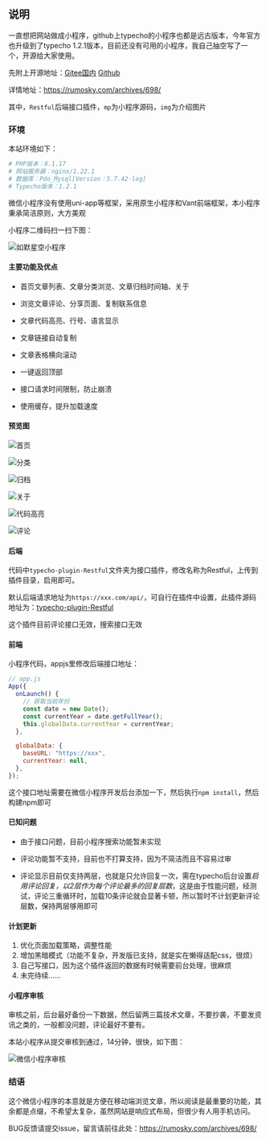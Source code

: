 ## 说明

一直想把网站做成小程序，github上typecho的小程序也都是远古版本，今年官方也升级到了typecho 1.2.1版本，目前还没有可用的小程序，我自己抽空写了一个，开源给大家使用。

先附上开源地址：[Gitee国内](https://gitee.com/rumosky/mp-Blog) [Github](https://github.com/rumosky/mp-Blog)

详情地址：https://rumosky.com/archives/698/

其中，`Restful`后端接口插件，`mp`为小程序源码，`img`为介绍图片

### 环境

本站环境如下：

```bash
# PHP版本：8.1.17
# 网站服务器：nginx/1.22.1
# 数据库：Pdo_Mysql[Version：5.7.42-log]
# Typecho版本：1.2.1
```

微信小程序没有使用uni-app等框架，采用原生小程序和Vant前端框架，本小程序秉承简洁原则，大方美观

小程序二维码扫一扫下图：

![如默星空小程序](/img//mpQRcode.jpg)

#### 主要功能及优点

* 首页文章列表、文章分类浏览、文章归档时间轴、关于

* 浏览文章评论、分享页面、复制联系信息

* 文章代码高亮、行号、语言显示

* 文章链接自动复制

* 文章表格横向滚动

* 一键返回顶部

* 接口请求时间限制，防止崩溃

* 使用缓存，提升加载速度

#### 预览图

![首页](/img//首页.PNG)

![分类](/img//分类.PNG)

![归档](/img//归档.PNG)

![关于](/img//关于.PNG)

![代码高亮](/img//代码高亮.PNG)

![评论](/img//评论.PNG)

#### 后端

代码中`typecho-plugin-Restful`文件夹为接口插件，修改名称为Restful，上传到插件目录，启用即可。

默认后端请求地址为`https://xxx.com/api/`，可自行在插件中设置，此插件源码地址为：[typecho-plugin-Restful](https://github.com/moefront/typecho-plugin-Restful)

这个插件目前评论接口无效，搜索接口无效

#### 前端

小程序代码，appjs里修改后端接口地址：

```javascript
// app.js
App({
  onLaunch() {
    // 获取当前年份
    const date = new Date();
    const currentYear = date.getFullYear();
    this.globalData.currentYear = currentYear;
  },

  globalData: {
    baseURL: "https://xxx",
    currentYear: null,
  },
});
```

这个接口地址需要在微信小程序开发后台添加一下，然后执行`npm install`，然后构建npm即可

#### 已知问题

* 由于接口问题，目前小程序搜索功能暂未实现

* 评论功能暂不支持，目前也不打算支持，因为不简洁而且不容易过审

* 评论显示目前仅支持两层，也就是只允许回复一次，需在typecho后台设置*启用评论回复，以2层作为每个评论最多的回复层数*，这是由于性能问题，经测试，评论三重循环时，加载10条评论就会显著卡顿，所以暂时不计划更新评论层数，保持两层够用即可

#### 计划更新

1. 优化页面加载策略，调整性能
2. 增加黑暗模式（功能不复杂，开发版已支持，就是实在懒得适配css，很烦）
3. 自己写接口，因为这个插件返回的数据有时候需要前台处理，很麻烦
4. 未完待续……

#### 小程序审核

审核之前，后台最好备份一下数据，然后留两三篇技术文章，不要抄袭，不要发资讯之类的，一般都没问题，评论最好不要有。

本站小程序从提交审核到通过，14分钟，很快，如下图：

![微信小程序审核](/img//微信审核.PNG)

### 结语

这个微信小程序的本意就是方便在移动端浏览文章，所以阅读是最重要的功能，其余都是点缀，不希望太复杂，虽然网站是响应式布局，但很少有人用手机访问。

BUG反馈请提交issue，留言请前往此处：https://rumosky.com/archives/698/
